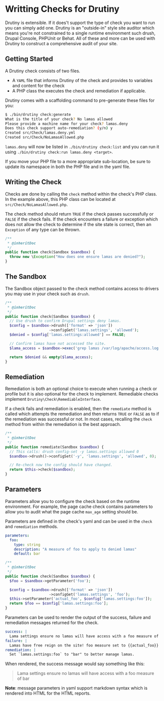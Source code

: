 # Writting Checks for Drutiny

Drutiny is extensible. If it does't support the type of check you want to run
you can simply add one. Drutiny is an "outside-in" style site auditor which
means you're not constrained to a single runtime environment such drush, Drupal
Console, PHPUnit or Behat. All of these and more can be used with Drutiny to
construct a comprehensive audit of your site.

## Getting Started
A Drutiny check consists of two files.

* A `YAML` file that informs Drutiny of the check and provides to variables and
content for the check
* A PHP class the executes the check and remediation if applicable.

Drutiny comes with a scaffolding command to pre-generate these files for you:

```bash
$ ./bin/drutiny check:generate
What is the title of your check? No lamas allowed
Please provide a machine name for your check? lamas.deny
Does this check support auto-remediation? (y/n) y
Created src/Check/lamas.deny.yml
Created src/Check/NoLamasAllowed.php
```

`lamas.deny` will now be listed in `./bin/drutiny check:list` and you can run it
using `./bin/drutiny check:run lamas.deny <target>`.

If you move your PHP file to a more appropriate sub-location, be sure to update
its namespace in both the PHP file and in the yaml file.

## Writing the Check
Checks are done by calling the `check` method within the check's PHP class. In
the example above, this PHP class can be located at `src/Check/NoLamasAllowed.php`.

The check method should return `TRUE` if the check passes successfully or `FALSE`
if the check fails. If the check encounters a failure or exception which does not
allow the check to determine if the site state is correct, then an `Exception`
of any type can be thrown.

```php
/**
 * @inheritDoc
 */
public function check(Sandbox $sandbox) {
  throw new \Exception("How does one ensure lamas are denied?");
}
```

## The Sandbox
The Sandbox object passed to the check method contains access to drivers you
may use in your check such as `drush`.

```php
/**
 * @inheritDoc
 */
public function check(Sandbox $sandbox) {
  // Use drush to confirm Drupal settings deny lamas.
  $config = $sandbox->drush(['format' => 'json'])
                    ->configGet('lamas.settings', 'allowed');
  $denied = $config['lamas.settings:allowed'] == FALSE;

  // Confirm lamas have not accessed the site.
  $lama_access = $sandbox->exec('grep lamas /var/log/apache/access.log | grep -v 403');

  return $denied && empty($lama_access);
}
```

## Remediation
Remediation is both an optional choice to execute when running a check or profile
but it is also optional for the check to implement. Remediable checks implement
`Drutiny\Check\RemediableInterface`.

If a check fails and remediation is enabled, then the `remediate` method is
called which attempts the remediation and then returns `TRUE` or `FALSE` as to if
the remediation was successful or not. In most cases, recalling the `check`
method from within the remediation is the best approach.

```php
/**
 * @inheritDoc
 */
public function remediate(Sandbox $sandbox) {
  // This calls: drush config-set -y lamas.settings allowed 0
  $sandbox->drush()->configSet('-y', 'lamas.settings', 'allowed', 0);

  // Re-check now the config should have changed.
  return $this->check($sandbox);
}
```

## Parameters
Parameters allow you to configure the check based on the runtime environment.
For example, the page cache check contains parameters to allow you to audit
what the page cache `max_age` setting should be.

Parameters are defined in the check's yaml and can be used in the `check` and `remediation` methods.

```yaml
parameters:
  foo:
    type: string
    description: "A measure of foo to apply to denied lamas"
    default: bar
```

```php
/**
 * @inheritDoc
 */
public function check(Sandbox $sandbox) {
  $foo = $sandbox->getParameter('foo');

  $config = $sandbox->drush(['format' => 'json'])
                    ->configGet('lamas.settings', 'foo');
  $this->setParameter('actual_foo', $config['lamas.settings:foo']);
  return $foo == $config['lamas.settings:foo'];
}
```

Parameters can be used to render the output of the success, failure and
remediation messages returned for the check.

```yaml
success: |
  Lama settings ensure no lamas will have access with a foo measure of {{actual_foo}}
failure: |
  Lamas have free reign on the site! foo measure set to {{actual_foo}}
remediation: |
  Set `lamas.settings:foo` to "bar" to better manage lamas.
```

When rendered, the success message would say something like this:

> Lama settings ensure no lamas will have access with a foo measure of bar

**Note**: message parameters in yaml support markdown syntax which is rendered
into HTML for the HTML reports.
